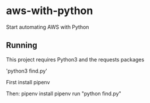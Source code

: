 # aws-with-python
Start automating AWS with Python

## Running

This project requires Python3 and the requests packages

'python3 find.py'


First install pipenv

Then:
pipenv install
pipenv run "python find.py"
